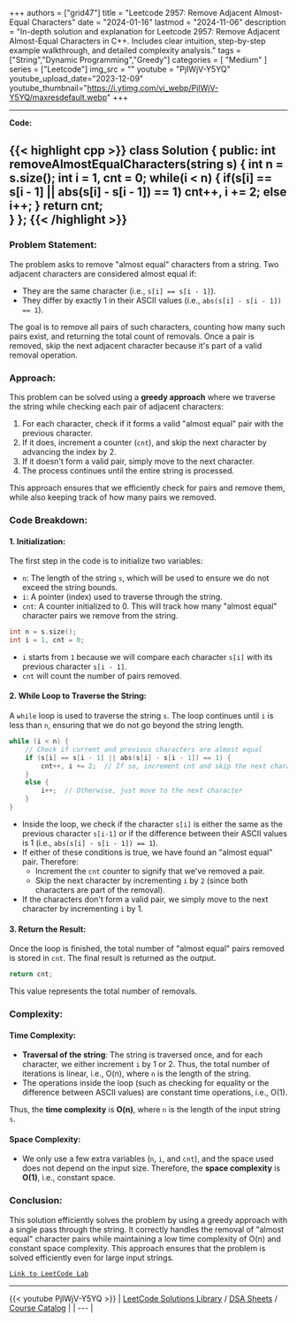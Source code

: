 
+++
authors = ["grid47"]
title = "Leetcode 2957: Remove Adjacent Almost-Equal Characters"
date = "2024-01-16"
lastmod = "2024-11-06"
description = "In-depth solution and explanation for Leetcode 2957: Remove Adjacent Almost-Equal Characters in C++. Includes clear intuition, step-by-step example walkthrough, and detailed complexity analysis."
tags = ["String","Dynamic Programming","Greedy"]
categories = [
    "Medium"
]
series = ["Leetcode"]
img_src = ""
youtube = "PjIWjV-Y5YQ"
youtube_upload_date="2023-12-09"
youtube_thumbnail="https://i.ytimg.com/vi_webp/PjIWjV-Y5YQ/maxresdefault.webp"
+++



---
**Code:**

{{< highlight cpp >}}
class Solution {
public:
    int removeAlmostEqualCharacters(string s) {
        int n = s.size();
        int i = 1, cnt = 0;
        while(i < n) {
            if(s[i] == s[i - 1] || abs(s[i] - s[i - 1]) == 1) cnt++, i += 2;
            else i++;
        }
        return cnt;        
    }
};
{{< /highlight >}}
---

### Problem Statement:
The problem asks to remove "almost equal" characters from a string. Two adjacent characters are considered almost equal if:
- They are the same character (i.e., `s[i] == s[i - 1]`).
- They differ by exactly 1 in their ASCII values (i.e., `abs(s[i] - s[i - 1]) == 1`).

The goal is to remove all pairs of such characters, counting how many such pairs exist, and returning the total count of removals. Once a pair is removed, skip the next adjacent character because it's part of a valid removal operation.

### Approach:
This problem can be solved using a **greedy approach** where we traverse the string while checking each pair of adjacent characters:
1. For each character, check if it forms a valid "almost equal" pair with the previous character.
2. If it does, increment a counter (`cnt`), and skip the next character by advancing the index by 2.
3. If it doesn't form a valid pair, simply move to the next character.
4. The process continues until the entire string is processed.

This approach ensures that we efficiently check for pairs and remove them, while also keeping track of how many pairs we removed.

### Code Breakdown:

#### 1. **Initialization**:
The first step in the code is to initialize two variables:
- `n`: The length of the string `s`, which will be used to ensure we do not exceed the string bounds.
- `i`: A pointer (index) used to traverse through the string.
- `cnt`: A counter initialized to 0. This will track how many "almost equal" character pairs we remove from the string.

```cpp
int n = s.size();
int i = 1, cnt = 0;
```
- `i` starts from `1` because we will compare each character `s[i]` with its previous character `s[i - 1]`.
- `cnt` will count the number of pairs removed.

#### 2. **While Loop to Traverse the String**:
A `while` loop is used to traverse the string `s`. The loop continues until `i` is less than `n`, ensuring that we do not go beyond the string length.

```cpp
while (i < n) {
    // Check if current and previous characters are almost equal
    if (s[i] == s[i - 1] || abs(s[i] - s[i - 1]) == 1) {
        cnt++, i += 2;  // If so, increment cnt and skip the next character
    }
    else {
        i++;  // Otherwise, just move to the next character
    }
}
```

- Inside the loop, we check if the character `s[i]` is either the same as the previous character `s[i-1]` or if the difference between their ASCII values is 1 (i.e., `abs(s[i] - s[i - 1]) == 1`).
- If either of these conditions is true, we have found an "almost equal" pair. Therefore:
  - Increment the `cnt` counter to signify that we've removed a pair.
  - Skip the next character by incrementing `i` by `2` (since both characters are part of the removal).
- If the characters don't form a valid pair, we simply move to the next character by incrementing `i` by 1.

#### 3. **Return the Result**:
Once the loop is finished, the total number of "almost equal" pairs removed is stored in `cnt`. The final result is returned as the output.

```cpp
return cnt;
```

This value represents the total number of removals.

### Complexity:

#### Time Complexity:
- **Traversal of the string**: The string is traversed once, and for each character, we either increment `i` by 1 or 2. Thus, the total number of iterations is linear, i.e., O(n), where `n` is the length of the string.
- The operations inside the loop (such as checking for equality or the difference between ASCII values) are constant time operations, i.e., O(1).
  
Thus, the **time complexity** is **O(n)**, where `n` is the length of the input string `s`.

#### Space Complexity:
- We only use a few extra variables (`n`, `i`, and `cnt`), and the space used does not depend on the input size. Therefore, the **space complexity** is **O(1)**, i.e., constant space.

### Conclusion:
This solution efficiently solves the problem by using a greedy approach with a single pass through the string. It correctly handles the removal of "almost equal" character pairs while maintaining a low time complexity of O(n) and constant space complexity. This approach ensures that the problem is solved efficiently even for large input strings.

[`Link to LeetCode Lab`](https://leetcode.com/problems/remove-adjacent-almost-equal-characters/description/)

---
{{< youtube PjIWjV-Y5YQ >}}
| [LeetCode Solutions Library](https://grid47.xyz/leetcode/) / [DSA Sheets](https://grid47.xyz/sheets/) / [Course Catalog](https://grid47.xyz/courses/) |
| --- |
